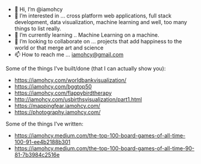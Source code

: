 - 👋 Hi, I’m @iamohcy
- 👀 I’m interested in ... cross platform web applications, full stack development, data visualization, machine learning and well, too many things to list really.
- 🌱 I’m currently learning .. Machine Learning on a machine.
- 💞️ I’m looking to collaborate on ... projects that add happiness to the world or that merge art and science
- 📫 How to reach me ... iamohcy@gmail.com

Some of the things I've built/done (that I can actually show you):
- https://iamohcy.com/worldbankvisualization/
- https://iamohcy.com/bggtop50
- https://iamohcy.com/flappybirdtherapy
- http://iamohcy.com/usbirthsvisualization/part1.html
- https://mappingfear.iamohcy.com/
- https://photography.iamohcy.com/

Some of the things I've written:
- https://iamohcy.medium.com/the-top-100-board-games-of-all-time-100-91-ee4b2188b301
- https://iamohcy.medium.com/the-top-100-board-games-of-all-time-90-81-7b3984c2516e

<!---
iamohcy/iamohcy is a ✨ special ✨ repository because its `README.md` (this file) appears on your GitHub profile.
You can click the Preview link to take a look at your changes.
--->
